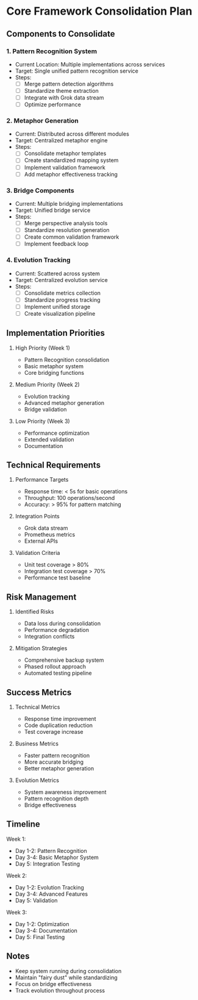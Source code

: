 # Core Framework Consolidation Plan

## Components to Consolidate

### 1. Pattern Recognition System
- Current Location: Multiple implementations across services
- Target: Single unified pattern recognition service
- Steps:
  - [ ] Merge pattern detection algorithms
  - [ ] Standardize theme extraction
  - [ ] Integrate with Grok data stream
  - [ ] Optimize performance

### 2. Metaphor Generation
- Current: Distributed across different modules
- Target: Centralized metaphor engine
- Steps:
  - [ ] Consolidate metaphor templates
  - [ ] Create standardized mapping system
  - [ ] Implement validation framework
  - [ ] Add metaphor effectiveness tracking

### 3. Bridge Components
- Current: Multiple bridging implementations
- Target: Unified bridge service
- Steps:
  - [ ] Merge perspective analysis tools
  - [ ] Standardize resolution generation
  - [ ] Create common validation framework
  - [ ] Implement feedback loop

### 4. Evolution Tracking
- Current: Scattered across system
- Target: Centralized evolution service
- Steps:
  - [ ] Consolidate metrics collection
  - [ ] Standardize progress tracking
  - [ ] Implement unified storage
  - [ ] Create visualization pipeline

## Implementation Priorities

1. High Priority (Week 1)
   - Pattern Recognition consolidation
   - Basic metaphor system
   - Core bridging functions

2. Medium Priority (Week 2)
   - Evolution tracking
   - Advanced metaphor generation
   - Bridge validation

3. Low Priority (Week 3)
   - Performance optimization
   - Extended validation
   - Documentation

## Technical Requirements

1. Performance Targets
   - Response time: < 5s for basic operations
   - Throughput: 100 operations/second
   - Accuracy: > 95% for pattern matching

2. Integration Points
   - Grok data stream
   - Prometheus metrics
   - External APIs

3. Validation Criteria
   - Unit test coverage > 80%
   - Integration test coverage > 70%
   - Performance test baseline

## Risk Management

1. Identified Risks
   - Data loss during consolidation
   - Performance degradation
   - Integration conflicts

2. Mitigation Strategies
   - Comprehensive backup system
   - Phased rollout approach
   - Automated testing pipeline

## Success Metrics

1. Technical Metrics
   - Response time improvement
   - Code duplication reduction
   - Test coverage increase

2. Business Metrics
   - Faster pattern recognition
   - More accurate bridging
   - Better metaphor generation

3. Evolution Metrics
   - System awareness improvement
   - Pattern recognition depth
   - Bridge effectiveness

## Timeline

Week 1:
- Day 1-2: Pattern Recognition
- Day 3-4: Basic Metaphor System
- Day 5: Integration Testing

Week 2:
- Day 1-2: Evolution Tracking
- Day 3-4: Advanced Features
- Day 5: Validation

Week 3:
- Day 1-2: Optimization
- Day 3-4: Documentation
- Day 5: Final Testing

## Notes
- Keep system running during consolidation
- Maintain "fairy dust" while standardizing
- Focus on bridge effectiveness
- Track evolution throughout process 